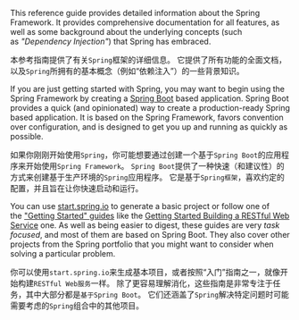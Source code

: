This reference guide provides detailed information about the Spring Framework. It provides comprehensive documentation for all features, as well as some background about the underlying concepts (such as *"Dependency Injection"*) that Spring has embraced.

本参考指南提供了有关`Spring`框架的详细信息。 它提供了所有功能的全面文档，以及`Spring`所拥有的基本概念（例如“依赖注入”）的一些背景知识。

If you are just getting started with Spring, you may want to begin using the Spring Framework by creating a [Spring Boot](http://projects.spring.io/spring-boot/) based application. Spring Boot provides a quick (and opinionated) way to create a production-ready Spring based application. It is based on the Spring Framework, favors convention over configuration, and is designed to get you up and running as quickly as possible.

如果你刚刚开始使用`Spring`，你可能想要通过创建一个基于`Spring Boot`的应用程序来开始使用`Spring Framework`。 `Spring Boot`提供了一种快速（和建议性）的方式来创建基于生产环境的`Spring`应用程序。 它是基于`Spring框架`，喜欢约定的配置，并且旨在让你快速启动和运行。

You can use [start.spring.io](http://start.spring.io/) to generate a basic project or follow one of the ["Getting Started" guides](https://spring.io/guides) like the [Getting Started Building a RESTful Web Service](https://spring.io/guides/gs/rest-service/) one. As well as being easier to digest, these guides are very *task focused*, and most of them are based on Spring Boot. They also cover other projects from the Spring portfolio that you might want to consider when solving a particular problem.

你可以使用`start.spring.io`来生成基本项目，或者按照“入门”指南之一，就像开始构建`RESTful Web服务`一样。 除了更容易理解消化，这些指南是非常专注于任务，其中大部分都是`基于Spring Boot`。 它们还涵盖了`Spring`解决特定问题时可能需要考虑的`Spring`组合中的其他项目。